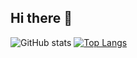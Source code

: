 ## Hi there 👋
![GitHub stats](https://github-readme-stats.vercel.app/api?username=Seif-S&show_icons=true&theme=midnight-purple)
[![Top Langs](https://github-readme-stats.vercel.app/api/top-langs/?username=Seif-S&show_icons=true&theme=midnight-purple)](https://github.com/anuraghazra/github-readme-stats)
<!--
**Seif-S/Seif-S** is a ✨ _special_ ✨ repository because its `README.md` (this file) appears on your GitHub profile.

Here are some ideas to get you started:

- 🔭 I’m currently working on ...
- 🌱 I’m currently learning ...
- 👯 I’m looking to collaborate on ...
- 🤔 I’m looking for help with ...
- 💬 Ask me about ...
- 📫 How to reach me: ...
- ⚡ Fun fact: ...
-->
